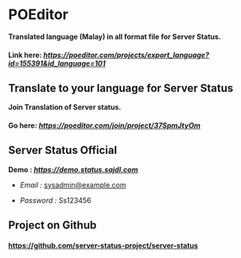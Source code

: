 # POEditor

**Translated language (Malay) in all format file for Server Status.**

#### Link here: _https://poeditor.com/projects/export_language?id=155391&id_language=101_

## Translate to your language for Server Status

**Join Translation of Server status.**

#### Go here: _https://poeditor.com/join/project/37SpmJtyOm_

## Server Status Official

**Demo : _https://demo.status.sajdl.com_**

- _Email :_ sysadmin@example.com

- _Password :_ Ss123456

## Project on Github

#### https://github.com/server-status-project/server-status

